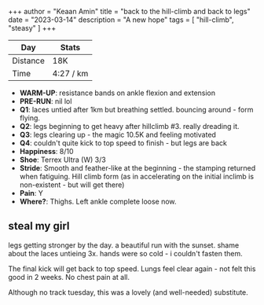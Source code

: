 +++
author = "Keaan Amin"
title = "back to the hill-climb and back to legs"
date = "2023-03-14"
description = "A new hope"
tags = [
    "hill-climb",
    "steasy"
]
+++

   Day | Stats
--------|------
  Distance   | 18K
  Time | 4:27 / km

* **WARM-UP**: resistance bands on ankle flexion and extension
* **PRE-RUN**: nil lol
* **Q1**: laces untied after 1km but breathing settled. bouncing around - form flying.
* **Q2**: legs beginning to get heavy after hillclimb #3. really dreading it.
* **Q3**: legs clearing up - the magic 10.5K and feeling motivated
* **Q4**: couldn't quite kick to top speed to finish - but legs are back
* **Happiness**: 8/10
* **Shoe**: Terrex Ultra (W) 3/3
* **Stride**: Smooth and feather-like at the beginning - the stamping returned when fatiguing. Hill climb form (as in accelerating on the initial inclimb is non-existent - but will get there)
* **Pain**: Y
* **Where?**: Thighs. Left ankle complete loose now.

<!--more-->
## steal my girl
legs getting stronger by the day. a beautiful run with the sunset. shame about the laces untieing 3x. hands were so cold - i couldn't fasten them.

The final kick will get back to top speed. Lungs feel clear again - not felt this good in 2 weeks. No chest pain at all.

Although no track tuesday, this was a lovely (and well-needed) substitute.